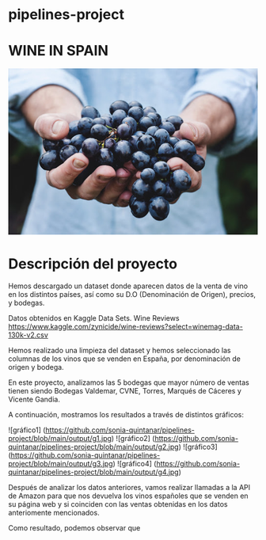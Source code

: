 # pipelines-project
# WINE IN SPAIN

![imagen_vino](https://github.com/sonia-quintanar/pipelines-project/blob/main/src/imagen_vino.jpg)

# Descripción del proyecto
Hemos descargado un dataset donde aparecen datos de la venta de vino en los distintos países, así como su D.O (Denominación de Origen), precios, y bodegas.

Datos obtenidos en Kaggle Data Sets.
Wine Reviews
https://www.kaggle.com/zynicide/wine-reviews?select=winemag-data-130k-v2.csv

Hemos realizado una limpieza del dataset y hemos seleccionado las columnas de los vinos que se venden en España, por denominación de origen y bodega.

En este proyecto, analizamos las 5 bodegas que mayor número de ventas tienen siendo Bodegas Valdemar, CVNE, Torres, Marqués de Cáceres y Vicente Gandia.

A continuación, mostramos los resultados a través de distintos gráficos:

![gráfico1] (https://github.com/sonia-quintanar/pipelines-project/blob/main/output/g1.jpg)
![gráfico2] (https://github.com/sonia-quintanar/pipelines-project/blob/main/output/g2.jpg)
![gráfico3] (https://github.com/sonia-quintanar/pipelines-project/blob/main/output/g3.jpg)
![gráfico4] (https://github.com/sonia-quintanar/pipelines-project/blob/main/output/g4.jpg)

Después de analizar los datos anteriores, vamos realizar llamadas a la API de Amazon para que nos devuelva los vinos españoles que se venden en su página web y si coinciden con las ventas obtenidas en los datos anteriomente mencionados.

Como resultado, podemos observar que